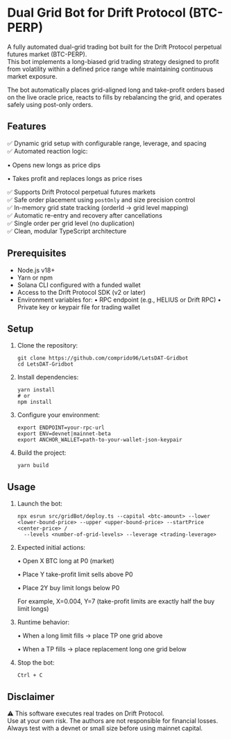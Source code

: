 # Dual Grid Bot for Drift Protocol (BTC-PERP)

A fully automated dual-grid trading bot built for the Drift Protocol perpetual futures market (BTC-PERP).  
This bot implements a long-biased grid trading strategy designed to profit from volatility within a defined price range while maintaining continuous market exposure.

The bot automatically places grid-aligned long and take-profit orders based on the live oracle price, reacts to fills by rebalancing the grid, and operates safely using post-only orders.

## Features

✅ Dynamic grid setup with configurable range, leverage, and spacing  
✅ Automated reaction logic:
   
   • Opens new longs as price dips  
   
   • Takes profit and replaces longs as price rises  

✅ Supports Drift Protocol perpetual futures markets  
✅ Safe order placement using `postOnly` and size precision control  
✅ In-memory grid state tracking (orderId → grid level mapping)  
✅ Automatic re-entry and recovery after cancellations  
✅ Single order per grid level (no duplication)  
✅ Clean, modular TypeScript architecture

## Prerequisites

- Node.js v18+  
- Yarn or npm  
- Solana CLI configured with a funded wallet  
- Access to the Drift Protocol SDK (v2 or later)
- Environment variables for:
  • RPC endpoint (e.g., HELIUS or Drift RPC)
  • Private key or keypair file for trading wallet

## Setup

1. Clone the repository:

   ```code
   git clone https://github.com/comprido96/LetsDAT-Gridbot
   cd LetsDAT-Gridbot
   ```

2. Install dependencies:

   ```code
   yarn install
   # or
   npm install
   ```

4. Configure your environment:

   ```code
   export ENDPOINT=your-rpc-url
   export ENV=devnet|mainnet-beta
   export ANCHOR_WALLET=path-to-your-wallet-json-keypair
   ```

5. Build the project:

   ```code
   yarn build
   ```

## Usage

1. Launch the bot:

   ```code
   npx esrun src/gridBot/deploy.ts --capital <btc-amount> --lower <lower-bound-price> --upper <upper-bound-price> --startPrice <center-price> /
     --levels <number-of-grid-levels> --leverage <trading-leverage>
   ```

3. Expected initial actions:

   • Open X BTC long at P0 (market)

   • Place Y take-profit limit sells above P0

   • Place 2Y buy limit longs below P0

   For example, X=0.004, Y=7 (take-profit limits are exactly half the buy limit longs)

5. Runtime behavior:

   • When a long limit fills → place TP one grid above

   • When a TP fills → place replacement long one grid below

7. Stop the bot:

   ```code
   Ctrl + C
   ```

## Disclaimer

⚠️ This software executes real trades on Drift Protocol.  
Use at your own risk. The authors are not responsible for financial losses.  
Always test with a devnet or small size before using mainnet capital.
